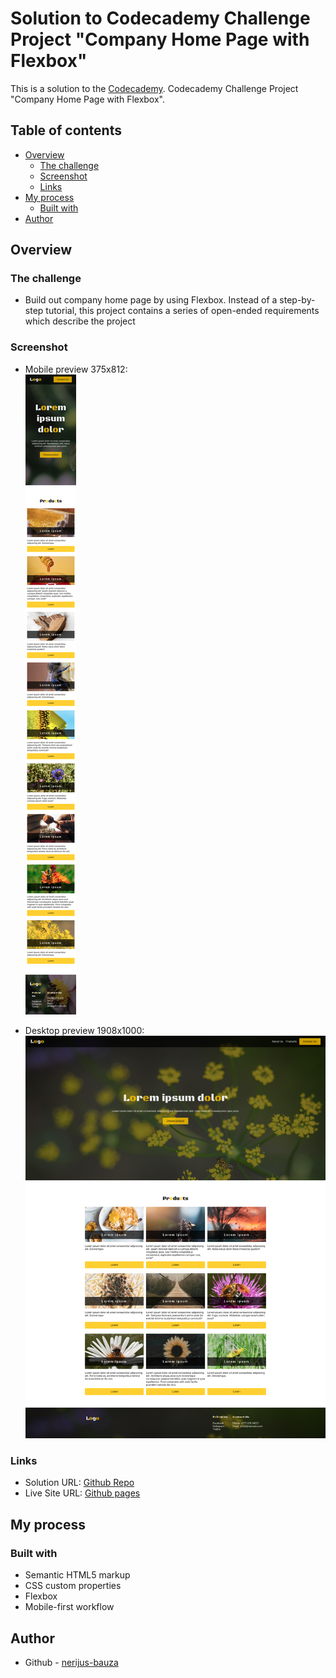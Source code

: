 # Solution to Codecademy Challenge Project "Company Home Page with Flexbox"

This is a solution to the [Codecademy](https://www.codecademy.com). Codecademy Challenge Project "Company Home Page with Flexbox".

## Table of contents

- [Overview](#overview)
  - [The challenge](#the-challenge)
  - [Screenshot](#screenshot)
  - [Links](#links)
- [My process](#my-process)
  - [Built with](#built-with)
- [Author](#author)

## Overview

### The challenge

- Build out company home page by using Flexbox. Instead of a step-by-step tutorial, this project contains a series of open-ended requirements which describe the project

### Screenshot

- Mobile preview 375x812:<br>
![](./screenshots/mobile-screenshot.png)

- Desktop preview 1908x1000:<br>
![](./screenshots/desktop-screenshot.png)

### Links

- Solution URL: [Github Repo](https://github.com/nerijus-bauza/codecademy-projects-business-site)
- Live Site URL: [Github pages](https://nerijus-bauza.github.io/codecademy-projects-business-site/)

## My process

### Built with

- Semantic HTML5 markup
- CSS custom properties
- Flexbox
- Mobile-first workflow

## Author

- Github - [nerijus-bauza](https://github.com/nerijus-bauza)
